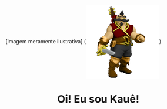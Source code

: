 [imagem meramente ilustrativa] 
(<img id="Logo" src="_imagens/Thorfin.png" alt="logo" align="center">)
<h1 align="center"> Oi! Eu sou Kauê! </h1>

